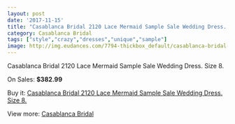 ```yaml
---
layout: post
date: '2017-11-15'
title: "Casablanca Bridal 2120 Lace Mermaid Sample Sale Wedding Dress. Size 8."
category: Casablanca Bridal
tags: ["style","crazy","dresses","unique","sample"]
image: http://img.eudances.com/7794-thickbox_default/casablanca-bridal-2120-lace-mermaid-sample-sale-wedding-dress-size-8.jpg
---
```

Casablanca Bridal 2120 Lace Mermaid Sample Sale Wedding Dress. Size 8.

On Sales: **$382.99**
<a href="https://www.eudances.com/en/casablanca-bridal/2751-casablanca-bridal-2120-lace-mermaid-sample-sale-wedding-dress-size-8.html"><amp-img layout="responsive" width="600" height="600" src="//img.eudances.com/7794-thickbox_default/casablanca-bridal-2120-lace-mermaid-sample-sale-wedding-dress-size-8.jpg" alt="Casablanca Bridal 2120 Lace Mermaid Sample Sale Wedding Dress. Size 8. 0" /></a>
<a href="https://www.eudances.com/en/casablanca-bridal/2751-casablanca-bridal-2120-lace-mermaid-sample-sale-wedding-dress-size-8.html"><amp-img layout="responsive" width="600" height="600" src="//img.eudances.com/7797-thickbox_default/casablanca-bridal-2120-lace-mermaid-sample-sale-wedding-dress-size-8.jpg" alt="Casablanca Bridal 2120 Lace Mermaid Sample Sale Wedding Dress. Size 8. 1" /></a>
<a href="https://www.eudances.com/en/casablanca-bridal/2751-casablanca-bridal-2120-lace-mermaid-sample-sale-wedding-dress-size-8.html"><amp-img layout="responsive" width="600" height="600" src="//img.eudances.com/7796-thickbox_default/casablanca-bridal-2120-lace-mermaid-sample-sale-wedding-dress-size-8.jpg" alt="Casablanca Bridal 2120 Lace Mermaid Sample Sale Wedding Dress. Size 8. 2" /></a>
<a href="https://www.eudances.com/en/casablanca-bridal/2751-casablanca-bridal-2120-lace-mermaid-sample-sale-wedding-dress-size-8.html"><amp-img layout="responsive" width="600" height="600" src="//img.eudances.com/7795-thickbox_default/casablanca-bridal-2120-lace-mermaid-sample-sale-wedding-dress-size-8.jpg" alt="Casablanca Bridal 2120 Lace Mermaid Sample Sale Wedding Dress. Size 8. 3" /></a>

Buy it: [Casablanca Bridal 2120 Lace Mermaid Sample Sale Wedding Dress. Size 8.](https://www.eudances.com/en/casablanca-bridal/2751-casablanca-bridal-2120-lace-mermaid-sample-sale-wedding-dress-size-8.html "Casablanca Bridal 2120 Lace Mermaid Sample Sale Wedding Dress. Size 8.")

View more: [Casablanca Bridal](https://www.eudances.com/en/4-casablanca-bridal "Casablanca Bridal")